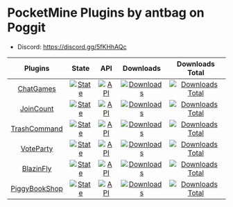  # PocketMine Plugins by antbag on Poggit 

- Discord: https://discord.gg/5fKHhAQc

| Plugins | State | API | Downloads | Downloads Total |
| :-----: | :---: | :-: | :-------------: | :-------: |
| [ChatGames](https://github.com/antbag-pm-pl/ChatGames) | [![State](https://poggit.pmmp.io/shield.state/ChatGames)](https://poggit.pmmp.io/p/ChatGames) | [![API](https://poggit.pmmp.io/shield.api/ChatGames)](https://poggit.pmmp.io/p/ChatGames) | [![Downloads](https://poggit.pmmp.io/shield.dl/ChatGames)](https://poggit.pmmp.io/p/ChatGames) | [![Downloads Total](https://poggit.pmmp.io/shield.dl.total/ChatGames)](https://poggit.pmmp.io/p/ChatGames) |
| [JoinCount](https://github.com/antbag-pm-pl/JoinCount) | [![State](https://poggit.pmmp.io/shield.state/JoinCount)](https://poggit.pmmp.io/p/JoinCount) | [![API](https://poggit.pmmp.io/shield.api/JoinCount)](https://poggit.pmmp.io/p/JoinCount) | [![Downloads](https://poggit.pmmp.io/shield.dl/JoinCount)](https://poggit.pmmp.io/p/JoinCount) | [![Downloads Total](https://poggit.pmmp.io/shield.dl.total/JoinCount)](https://poggit.pmmp.io/p/JoinCount) |
| [TrashCommand](https://github.com/antbag-pm-pl/TrashCommand) | [![State](https://poggit.pmmp.io/shield.state/TrashCommand)](https://poggit.pmmp.io/p/TrashCommand) | [![API](https://poggit.pmmp.io/shield.api/TrashCommand)](https://poggit.pmmp.io/p/TrashCommand) | [![Downloads](https://poggit.pmmp.io/shield.dl/TrashCommand)](https://poggit.pmmp.io/p/TrashCommand) | [![Downloads Total](https://poggit.pmmp.io/shield.dl.total/TrashCommand)](https://poggit.pmmp.io/p/TrashCommand) |
| [VoteParty](https://github.com/antbag-pm-pl/VoteParty) | [![State](https://poggit.pmmp.io/shield.state/VoteParty)](https://poggit.pmmp.io/p/VoteParty) | [![API](https://poggit.pmmp.io/shield.api/VoteParty)](https://poggit.pmmp.io/p/VoteParty) | [![Downloads](https://poggit.pmmp.io/shield.dl/VoteParty)](https://poggit.pmmp.io/p/VoteParty) | [![Downloads Total](https://poggit.pmmp.io/shield.dl.total/VoteParty)](https://poggit.pmmp.io/p/VoteParty) |
| [BlazinFly](https://github.com/antbag-pm-pl/BlazinFly) | [![State](https://poggit.pmmp.io/shield.state/_NewBlazinFly)](https://poggit.pmmp.io/p/_NewBlazinFly) | [![API](https://poggit.pmmp.io/shield.api/_NewBlazinFly)](https://poggit.pmmp.io/p/_NewBlazinFly) | [![Downloads](https://poggit.pmmp.io/shield.dl/NewBlazinFly)](https://poggit.pmmp.io/p/_NewBlazinFly) | [![Downloads Total](https://poggit.pmmp.io/shield.dl.total/_NewBlazinFly)](https://poggit.pmmp.io/p/_NewBlazinFly) |
| [PiggyBookShop](https://github.com/antbag-pm-pl/PiggyBookShop) | [![State](https://poggit.pmmp.io/shield.state/PiggyBookShop)](https://poggit.pmmp.io/p/PiggyBookShop) | [![API](https://poggit.pmmp.io/shield.api/PiggyBookShop)](https://poggit.pmmp.io/p/PiggyBookShop) | [![Downloads](https://poggit.pmmp.io/shield.dl/PiggyBookShop)](https://poggit.pmmp.io/p/PiggyBookShop) | [![Downloads Total](https://poggit.pmmp.io/shield.dl.total/PiggyBookShop)](https://poggit.pmmp.io/p/PiggyBookShop) |
